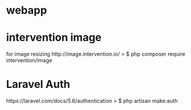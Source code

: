 # webapp
<h1>intervention image</h1> for image resizing http://image.intervention.io/ 
> $ php composer require intervention/image <br>
<h1>Laravel Auth</h1>https://laravel.com/docs/5.6/authentication 
> $ php artisan make:auth</small>